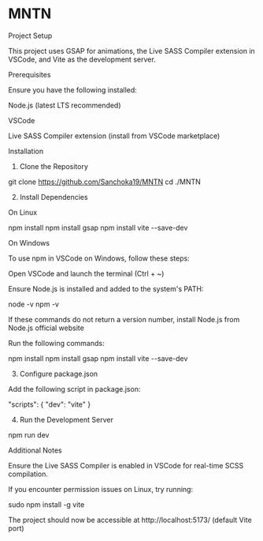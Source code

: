 # MNTN
Project Setup

This project uses GSAP for animations, the Live SASS Compiler extension in VSCode, and Vite as the development server.

Prerequisites

Ensure you have the following installed:

Node.js (latest LTS recommended)

VSCode

Live SASS Compiler extension (install from VSCode marketplace)

Installation

1. Clone the Repository

git clone https://github.com/Sanchoka19/MNTN
cd ./MNTN


2. Install Dependencies

On Linux

npm install
npm install gsap
npm install vite --save-dev

On Windows

To use npm in VSCode on Windows, follow these steps:

Open VSCode and launch the terminal (Ctrl + ~)

Ensure Node.js is installed and added to the system's PATH:

node -v
npm -v

If these commands do not return a version number, install Node.js from Node.js official website

Run the following commands:

npm install
npm install gsap
npm install vite --save-dev

3. Configure package.json

Add the following script in package.json:

"scripts": {
  "dev": "vite"
}

4. Run the Development Server

npm run dev

Additional Notes

Ensure the Live SASS Compiler is enabled in VSCode for real-time SCSS compilation.

If you encounter permission issues on Linux, try running:

sudo npm install -g vite

The project should now be accessible at http://localhost:5173/ (default Vite port)
